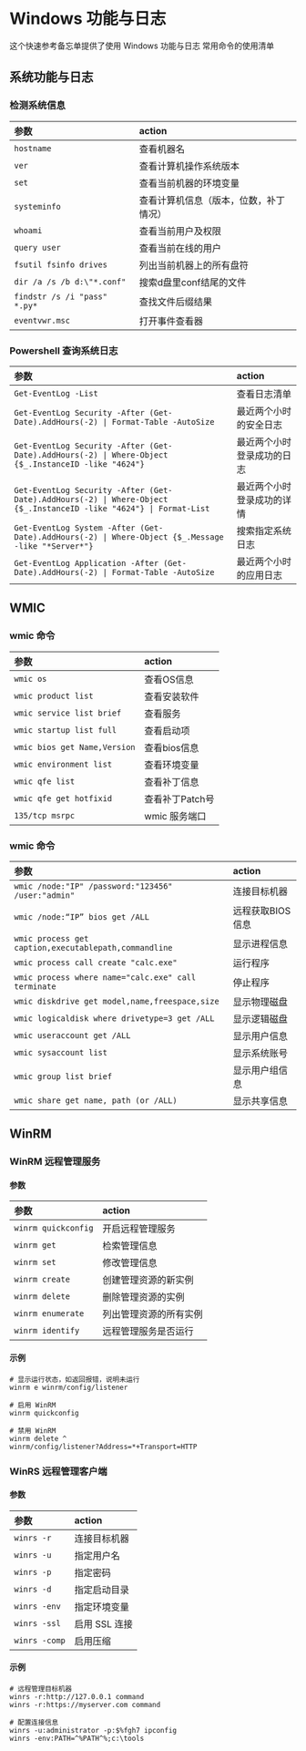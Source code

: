 Windows 功能与日志
===

这个快速参考备忘单提供了使用 Windows 功能与日志 常用命令的使用清单

系统功能与日志
--------

### 检测系统信息

参数 | action
:--- | :---
`hostname` |	查看机器名
`ver` |	查看计算机操作系统版本
`set` |	查看当前机器的环境变量
`systeminfo` |  查看计算机信息（版本，位数，补丁情况） 
`whoami` | 查看当前用户及权限
`query user`     | 查看当前在线的用户 
`fsutil fsinfo drives` |      列出当前机器上的所有盘符 
`dir /a /s /b d:\"*.conf"` | 搜索d盘里conf结尾的文件 
`findstr /s /i "pass" *.py* ` | 查找文件后缀结果
`eventvwr.msc`   | 打开事件查看器

### Powershell 查询系统日志
<!--rehype:wrap-class=row-span-1 col-span-2-->

参数 | action
:--- | :--
`Get-EventLog -List`               |   查看日志清单
`Get-EventLog Security -After (Get-Date).AddHours(-2) \| Format-Table -AutoSize`               |   最近两个小时的安全日志
`Get-EventLog Security -After (Get-Date).AddHours(-2) \| Where-Object {$_.InstanceID -like "4624"}`             |    最近两个小时登录成功的日志
`Get-EventLog Security -After (Get-Date).AddHours(-2) \| Where-Object {$_.InstanceID -like "4624"} \| Format-List`       |   最近两个小时登录成功的详情
`Get-EventLog System -After (Get-Date).AddHours(-2) \| Where-Object {$_.Message -like "*Server*"}`                            |   搜索指定系统日志
`Get-EventLog Application -After (Get-Date).AddHours(-2) \| Format-Table -AutoSize`                        |   最近两个小时的应用日志
<!--rehype:className=style-list-->

WMIC
--------

### wmic 命令

参数 | action
:--- | :--
`wmic os` | 查看OS信息 
`wmic product list` | 查看安装软件
`wmic service list brief` | 查看服务 
`wmic startup list full` | 查看启动项
`wmic bios get Name,Version` | 查看bios信息
`wmic environment list` | 查看环境变量
`wmic qfe list` | 查看补丁信息 
`wmic qfe get hotfixid` | 查看补丁Patch号 
`135/tcp msrpc` | wmic 服务端口


### wmic 命令
<!--rehype:wrap-class=row-span-1 col-span-2-->

参数 | action
:--- | :--
`wmic /node:"IP" /password:"123456" /user:"admin"` | 连接目标机器 
`wmic /node:“IP” bios get /ALL` | 远程获取BIOS信息
`wmic process get caption,executablepath,commandline` | 显示进程信息
`wmic process call create "calc.exe"` | 运行程序
`wmic process where name="calc.exe" call terminate ` | 停止程序 
`wmic diskdrive get model,name,freespace,size` | 显示物理磁盘
`wmic logicaldisk where drivetype=3 get /ALL` | 显示逻辑磁盘
`wmic useraccount get /ALL ` | 显示用户信息
`wmic sysaccount list` | 显示系统账号
`wmic group list brief` | 显示用户组信息
`wmic share get name, path (or /ALL)` | 显示共享信息

WinRM
--------

### WinRM 远程管理服务

#### 参数

参数 | action
:--- | :--
`winrm quickconfig` |  开启远程管理服务
`winrm get` |        检索管理信息
`winrm set` |        修改管理信息
`winrm create` |     创建管理资源的新实例
`winrm delete` |     删除管理资源的实例
`winrm enumerate` |  列出管理资源的所有实例
`winrm identify` |   远程管理服务是否运行

#### 示例

```
# 显示运行状态，如返回报错，说明未运行
winrm e winrm/config/listener

# 启用 WinRM
winrm quickconfig

# 禁用 WinRM
winrm delete ^
winrm/config/listener?Address=*+Transport=HTTP
```

### WinRS 远程管理客户端

#### 参数

参数 | action
:--- | :--
`winrs -r` |  连接目标机器
`winrs -u` |  指定用户名
`winrs -p` |  指定密码
`winrs -d` |  指定启动目录
`winrs -env` | 指定环境变量
`winrs -ssl` | 启用 SSL 连接
`winrs -comp` | 启用压缩

#### 示例

```
# 远程管理目标机器
winrs -r:http://127.0.0.1 command 
winrs -r:https://myserver.com command 

# 配置连接信息
winrs -u:administrator -p:$%fgh7 ipconfig 
winrs -env:PATH=^%PATH^%;c:\tools

```
